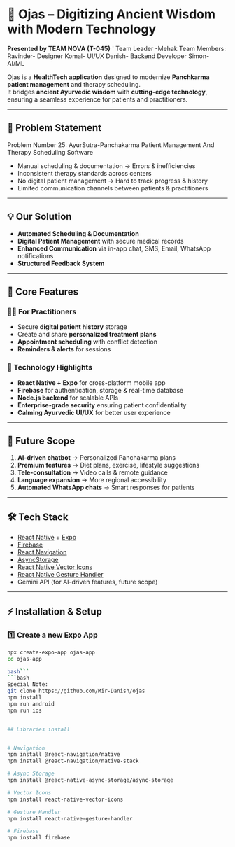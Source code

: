 # 🌿 Ojas – Digitizing Ancient Wisdom with Modern Technology
**Presented by TEAM NOVA (T-045)**  '
Team Leader -Mehak
Team Members:
Ravinder- Designer
Komal- UI/UX
Danish- Backend Developer
Simon- AI/ML





Ojas is a **HealthTech application** designed to modernize **Panchkarma patient management** and therapy scheduling.  
It bridges **ancient Ayurvedic wisdom** with **cutting-edge technology**, ensuring a seamless experience for patients and practitioners.  

---

## 🚩 Problem Statement
Problem Number 25: AyurSutra-Panchakarma Patient Management And Therapy Scheduling Software
- Manual scheduling & documentation → Errors & inefficiencies  
- Inconsistent therapy standards across centers  
- No digital patient management → Hard to track progress & history  
- Limited communication channels between patients & practitioners  

---

## 💡 Our Solution
- **Automated Scheduling & Documentation**  
- **Digital Patient Management** with secure medical records  
- **Enhanced Communication** via in-app chat, SMS, Email, WhatsApp notifications  
- **Structured Feedback System**  

---

## 🔑 Core Features
### 👩‍⚕️ For Practitioners
- Secure **digital patient history** storage  
- Create and share **personalized treatment plans**  
- **Appointment scheduling** with conflict detection  
- **Reminders & alerts** for sessions  

### 📱 Technology Highlights
- **React Native + Expo** for cross-platform mobile app  
- **Firebase** for authentication, storage & real-time database  
- **Node.js backend** for scalable APIs  
- **Enterprise-grade security** ensuring patient confidentiality  
- **Calming Ayurvedic UI/UX** for better user experience  

---

## 🚀 Future Scope
1. **AI-driven chatbot** → Personalized Panchakarma plans  
2. **Premium features** → Diet plans, exercise, lifestyle suggestions  
3. **Tele-consultation** → Video calls & remote guidance  
4. **Language expansion** → More regional accessibility  
5. **Automated WhatsApp chats** → Smart responses for patients  

---

## 🛠️ Tech Stack
- [React Native](https://reactnative.dev/) + [Expo](https://expo.dev/)  
- [Firebase](https://firebase.google.com/)  
- [React Navigation](https://reactnavigation.org/)  
- [AsyncStorage](https://react-native-async-storage.github.io/async-storage/)  
- [React Native Vector Icons](https://github.com/oblador/react-native-vector-icons)  
- [React Native Gesture Handler](https://docs.swmansion.com/react-native-gesture-handler/)  
- Gemini API (for AI-driven features, future scope)  

---

## ⚡ Installation & Setup


### 1️⃣ Create a new Expo App
```bash
npx create-expo-app ojas-app
cd ojas-app

bash```
```bash
Special Note:
git clone https://github.com/Mir-Danish/ojas
npm install
npm run android
npm run ios


## Libraries install


# Navigation
npm install @react-navigation/native
npm install @react-navigation/native-stack

# Async Storage
npm install @react-native-async-storage/async-storage

# Vector Icons
npm install react-native-vector-icons

# Gesture Handler
npm install react-native-gesture-handler

# Firebase
npm install firebase


